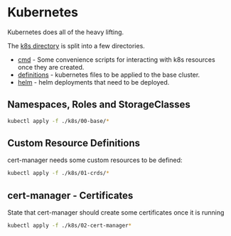 # Kubernetes

Kubernetes does all of the heavy lifting.

The [k8s directory](./k8s) is split into a few directories.

- [cmd](./k8s/cmd) - Some convenience scripts for interacting with k8s resources once they are created.
- [definitions](./k8s/definitions) - kubernetes files to be applied to the base cluster.
- [helm](./k8s/helm) - helm deployments that need to be deployed.

## Namespaces, Roles and StorageClasses

```sh
kubectl apply -f ./k8s/00-base/*
```

## Custom Resource Definitions

cert-manager needs some custom resources to be defined:

```sh
kubectl apply -f ./k8s/01-crds/*
```

## cert-manager - Certificates

State that cert-manager should create some certificates once it is running

```sh
kubectl apply -f ./k8s/02-cert-manager*
```
